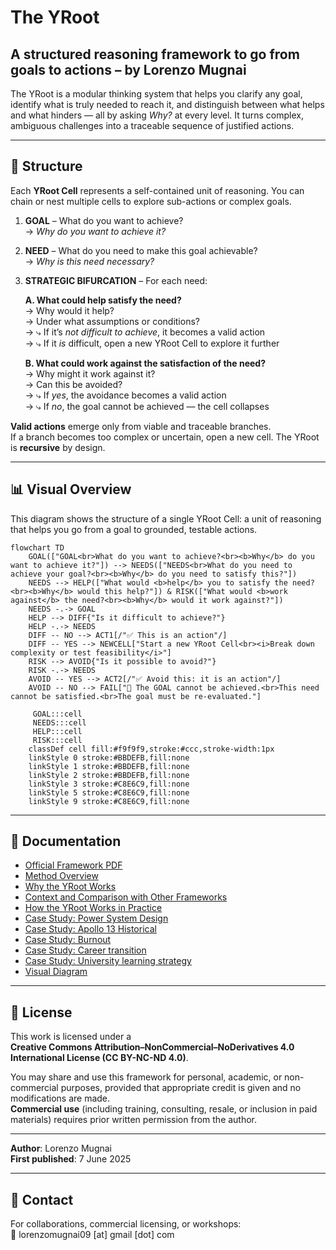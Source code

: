 # The YRoot

## A structured reasoning framework to go from goals to actions – by Lorenzo Mugnai

The YRoot is a modular thinking system that helps you clarify any goal, identify what is truly needed to reach it, and distinguish between what helps and what hinders — all by asking *Why?* at every level. It turns complex, ambiguous challenges into a traceable sequence of justified actions.

---

## 🔄 Structure

Each **YRoot Cell** represents a self-contained unit of reasoning. You can chain or nest multiple cells to explore sub-actions or complex goals.

1. **GOAL** – What do you want to achieve?  
   → *Why do you want to achieve it?*

2. **NEED** – What do you need to make this goal achievable?  
   → *Why is this need necessary?*

3. **STRATEGIC BIFURCATION** – For each need:

   **A. What could help satisfy the need?**  
   → Why would it help?  
   → Under what assumptions or conditions?  
   → ⤷ If it’s *not difficult to achieve*, it becomes a valid action  
   → ⤷ If it *is* difficult, open a new YRoot Cell to explore it further

   **B. What could work against the satisfaction of the need?**  
   → Why might it work against it?  
   → Can this be avoided?  
   → ⤷ If *yes*, the avoidance becomes a valid action  
   → ⤷ If *no*, the goal cannot be achieved — the cell collapses

**Valid actions** emerge only from viable and traceable branches.  
If a branch becomes too complex or uncertain, open a new cell. The YRoot is **recursive** by design.

---

## 📊 Visual Overview

This diagram shows the structure of a single YRoot Cell: a unit of reasoning that helps you go from a goal to grounded, testable actions.

```mermaid
flowchart TD
    GOAL(["GOAL<br>What do you want to achieve?<br><b>Why</b> do you want to achieve it?"]) --> NEEDS(["NEEDS<br>What do you need to achieve your goal?<br><b>Why</b> do you need to satisfy this?"])
    NEEDS --> HELP(["What would <b>help</b> you to satisfy the need?<br><b>Why</b> would this help?"]) & RISK(["What would <b>work against</b> the need?<br><b>Why</b> would it work against?"])
    NEEDS -.-> GOAL
    HELP --> DIFF{"Is it difficult to achieve?"}
    HELP -.-> NEEDS
    DIFF -- NO --> ACT1[/"✅ This is an action"/]
    DIFF -- YES --> NEWCELL["Start a new YRoot Cell<br><i>Break down complexity or test feasibility</i>"]
    RISK --> AVOID{"Is it possible to avoid?"}
    RISK -.-> NEEDS
    AVOID -- YES --> ACT2[/"✅ Avoid this: it is an action"/]
    AVOID -- NO --> FAIL["🚫 The GOAL cannot be achieved.<br>This need cannot be satisfied.<br>The goal must be re-evaluated."]

     GOAL:::cell
     NEEDS:::cell
     HELP:::cell
     RISK:::cell
    classDef cell fill:#f9f9f9,stroke:#ccc,stroke-width:1px
    linkStyle 0 stroke:#BBDEFB,fill:none
    linkStyle 1 stroke:#BBDEFB,fill:none
    linkStyle 2 stroke:#BBDEFB,fill:none
    linkStyle 3 stroke:#C8E6C9,fill:none
    linkStyle 5 stroke:#C8E6C9,fill:none
    linkStyle 9 stroke:#C8E6C9,fill:none
```

---

## 📘 Documentation

- [Official Framework PDF](docs/The_WHY_Loop_Framework_by_Lorenzo_Mugnai.pdf)  
- [Method Overview](docs/method.md)
- [Why the YRoot Works](docs/power.md)
- [Context and Comparison with Other Frameworks](docs/context.md)
- [How the YRoot Works in Practice](docs/cases.md)
- [Case Study: Power System Design](docs/examples/power.md)
- [Case Study: Apollo 13 Historical](docs/examples/apollo13_case.md)
- [Case Study: Burnout](docs/examples/burnout.md)
- [Case Study: Career transition](docs/examples/career_transition.md)
- [Case Study: University learning strategy](docs/examples/learning_strategy.md)
- [Visual Diagram](docs/diagram.png)

---

## 📜 License

This work is licensed under a  
**Creative Commons Attribution–NonCommercial–NoDerivatives 4.0 International License (CC BY-NC-ND 4.0)**.

You may share and use this framework for personal, academic, or non-commercial purposes, provided that appropriate credit is given and no modifications are made.  
**Commercial use** (including training, consulting, resale, or inclusion in paid materials) requires prior written permission from the author.

---

**Author**: Lorenzo Mugnai  
**First published**: 7 June 2025

---

## 📩 Contact

For collaborations, commercial licensing, or workshops:  
📧 lorenzomugnai09 [at] gmail [dot] com
